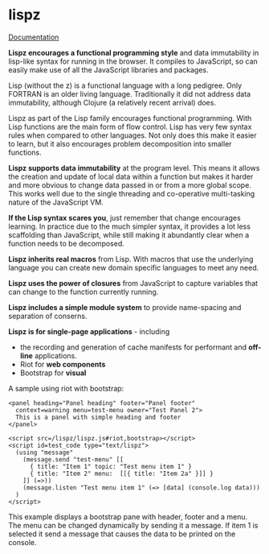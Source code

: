 # lispz

[Documentation](doc/index.md)

**Lispz encourages a functional programming style** and data immutability in lisp-like syntax for running in the browser. It compiles to JavaScript, so can easily make use of all the JavaScript libraries and packages.

Lisp (without the z) is a functional language with a long pedigree. Only FORTRAN is an older living language. Traditionally it did not address data immutability, although Clojure (a relatively recent arrival) does.

Lispz as part of the Lisp family encourages functional programming. With Lisp functions are the main form of flow control. Lisp has very few syntax rules when compared to other languages. Not only does this make it easier to learn, but it also encourages problem decomposition into smaller functions.

**Lispz supports data immutability** at the program level. This means it allows the creation and update of local data within a function but makes it harder and more obvious to change data passed in or from a more global scope. This works well due to the single threading and co-operative multi-tasking nature of the JavaScript VM.

**If the Lisp syntax scares you**, just remember that change encourages learning. In practice due to the much simpler syntax, it provides a lot less scaffolding than JavaScript, while still making it abundantly clear when a function needs to be decomposed.

**Lispz inherits real macros** from Lisp. With macros that use the underlying language you can create new domain specific languages to meet any need.

**Lispz uses the power of closures** from JavaScript to capture variables that can change to the function currently running.

**Lispz includes a simple module system** to provide name-spacing and separation of conserns.

**Lispz is for single-page applications** - including

* the recording and generation of cache manifests for performant and **off-line** applications.
* Riot for **web components**
* Bootstrap for **visual**

A sample using riot with bootstrap:

    <panel heading="Panel heading" footer="Panel footer"
      context=warning menu=test-menu owner="Test Panel 2">
      This is a panel with simple heading and footer
    </panel>
    
    <script src=/lispz/lispz.js#riot,bootstrap></script>
    <script id=test_code type="text/lispz">
      (using "message"
        (message.send "test-menu" [[
          { title: "Item 1" topic: "Test menu item 1" }
          { title: "Item 2" menu:  [[{ title: "Item 2a" }]] }
        ]] (=>))
        (message.listen "Test menu item 1" (=> [data] (console.log data)))
      )
    </script>
    
This example displays a bootstrap pane with header, footer and a menu. The menu can be changed dynamically by sending it a message. If item 1 is selected it send a message that causes the data to be printed on the console.

